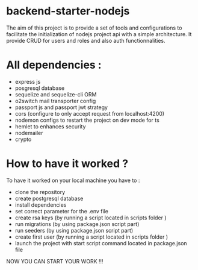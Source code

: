 # backend-starter-nodejs
The aim of this project is to provide a set of tools and configurations to facilitate the initialization of nodejs project api with a simple architecture. It provide CRUD for users and roles and also auth functionnalities.

# All dependencies :

- express js
- posgresql database
- sequelize and sequelize-cli ORM
- o2switch mail transporter config
- passport js and passport jwt strategy
- cors (configure to only accept request from localhost:4200)
- nodemon configs to restart the project on dev mode for ts
- hemlet to enhances security
- nodemailer
- crypto

# How to have it worked ?

To have it worked on your local machine you have to :

- clone the repository
- create postgresql database 
- install dependencies
- set correct parameter for the .env file
- create rsa keys (by running a script located in scripts folder )
- run migrations (by using package.json script part)
- run seeders (by using package.json script part)
- create first user (by running a script located in scripts folder )
- launch the project with start script command located in package.json file

NOW YOU CAN START YOUR WORK !!!
